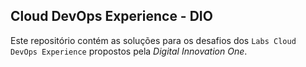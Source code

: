 ## Cloud DevOps Experience - DIO

Este repositório contém as soluções para os desafios dos `Labs Cloud DevOps Experience` propostos pela *Digital Innovation One*.
